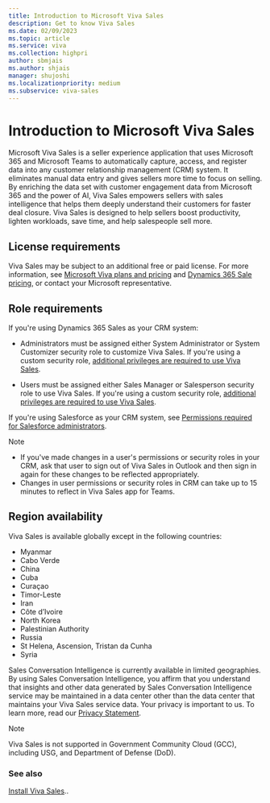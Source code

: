 ```yaml
---
title: Introduction to Microsoft Viva Sales
description: Get to know Viva Sales
ms.date: 02/09/2023
ms.topic: article
ms.service: viva
ms.collection: highpri
author: sbmjais
ms.author: shjais
manager: shujoshi
ms.localizationpriority: medium
ms.subservice: viva-sales
---
```


# Introduction to Microsoft Viva Sales

Microsoft Viva Sales is a seller experience application that uses Microsoft 365 and Microsoft Teams to automatically capture, access, and register data into any customer relationship management (CRM) system. It eliminates manual data entry and gives sellers more time to focus on selling. By enriching the data set with customer engagement data from Microsoft 365 and the power of AI, Viva Sales empowers sellers with sales intelligence that helps them deeply understand their customers for faster deal closure. Viva Sales is designed to help sellers boost productivity, lighten workloads, save time, and help salespeople sell more.

## License requirements

Viva Sales may be subject to an additional free or paid license. For more information, see [Microsoft Viva plans and pricing](https://www.microsoft.com/microsoft-viva/pricing) and [Dynamics 365 Sale pricing](https://dynamics.microsoft.com/pricing/#Sales), or contact your Microsoft representative.

## Role requirements

If you're using Dynamics 365 Sales as your CRM system:

- Administrators must be assigned either System Administrator or System Customizer security role to customize Viva Sales. If you're using a custom security role, [additional privileges are required to use Viva Sales](install-viva-sales.md#additional-privileges-required-for-dynamics-365-customers).

- Users must be assigned either Sales Manager or Salesperson security role to use Viva Sales. If you're using a custom security role, [additional privileges are required to use Viva Sales](install-viva-sales.md#additional-privileges-required-for-dynamics-365-customers).

If you're using Salesforce as your CRM system, see [Permissions required for Salesforce administrators](install-viva-sales.md#permissions-required-for-salesforce-administrators).

> [!NOTE]
> - If you've made changes in a user's permissions or security roles in your CRM, ask that user to sign out of Viva Sales in Outlook and then sign in again for these changes to be reflected appropriately. 
> - Changes in user permissions or security roles in CRM can take up to 15 minutes to reflect in Viva Sales app for Teams.

## Region availability

Viva Sales is available globally except in the following countries:
- Myanmar
- Cabo Verde
- China
- Cuba
- Curaçao
- Timor-Leste
- Iran
- Côte d’Ivoire
- North Korea
- Palestinian Authority
- Russia
- St Helena, Ascension, Tristan da Cunha
- Syria

Sales Conversation Intelligence is currently available in limited geographies. By using Sales Conversation Intelligence, you affirm that you understand that insights and other data generated by Sales Conversation Intelligence service may be maintained in a data center other than the data center that maintains your Viva Sales service data. Your privacy is important to us. To learn more, read our [Privacy Statement](https://go.microsoft.com/fwlink/?LinkId=521839).

> [!NOTE]
> Viva Sales is not supported in Government Community Cloud (GCC), including USG, and Department of Defense (DoD).

### See also

[Install Viva Sales](install-viva-sales.md)..
